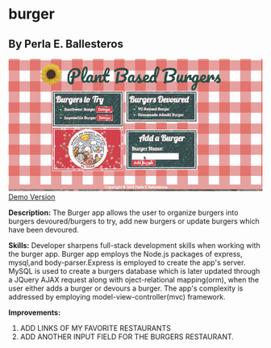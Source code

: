 # burger
## By Perla E. Ballesteros

![Demo gif](./public/assets/img/demogif.gif)
[Demo Version](https://protected-lake-39232.herokuapp.com/)

**Description:**
The Burger app allows the user to organize burgers into burgers devoured/burgers to try, add new burgers or update burgers which have been devoured. 

**Skills:**
Developer sharpens full-stack development skills when working with the burger app. Burger app employs the Node.js packages of express, mysql,and body-parser.Express is employed to create the app's server. MySQL is used to create a burgers database which is later updated through a JQuery AJAX request along with oject-relational mapping(orm), when the user either adds a burger or devours a burger. The app's complexity is addressed by employing model-view-controller(mvc) framework.



**Improvements:**
1. ADD LINKS OF MY FAVORITE RESTAURANTS
2. ADD ANOTHER INPUT FIELD FOR THE BURGERS RESTAURANT.